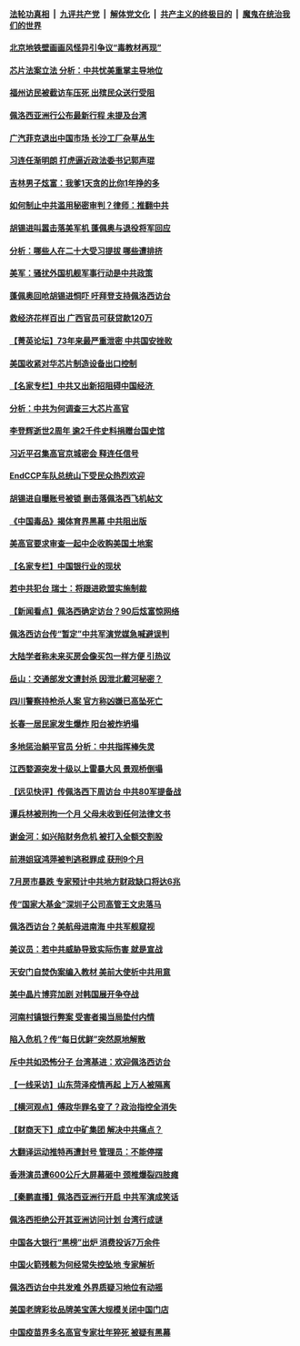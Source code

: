 ####  [法轮功真相](../../../../basic/blob/master/README.md?t=07311831) &nbsp;|&nbsp; [九评共产党](../../../../9ping.md/blob/master/README.md?t=07311831) &nbsp;|&nbsp; [解体党文化](../../../../jtdwh.md/blob/master/README.md?t=07311831)  &nbsp;|&nbsp; [共产主义的终极目的](../../../../gczydzjmd.md/blob/master/README.md?t=07311831) &nbsp;|&nbsp; [魔鬼在统治我们的世界](../../../../mgztzwmdsj.md/blob/master/README.md?t=07311831) 

#### [北京地铁壁画画风怪异引争议“毒教材再现”](../pages/nsc413/n13792543.md?t=07311831) 

#### [芯片法案立法 分析：中共忧美重掌主导地位](../pages/nsc413/n13792556.md?t=07311831) 

#### [福州访民被截访车压死 出殡民众送行受阻](../pages/nsc413/n13792598.md?t=07311831) 

#### [佩洛西亚洲行公布最新行程 未提及台湾](../pages/nsc413/n13792591.md?t=07311831) 

#### [广汽菲克退出中国市场 长沙工厂杂草丛生](../pages/nsc413/n13792544.md?t=07311831) 

#### [习连任渐明朗 打虎逼近政法委书记郭声琨](../pages/nsc413/n13792541.md?t=07311831) 


#### [吉林男子炫富：我爹1天贪的比你1年挣的多](../pages/nsc413/n13792442.md?t=07311831) 

#### [如何制止中共滥用秘密审判？律师：推翻中共](../pages/nsc413/n13792447.md?t=07311831) 

#### [胡锡进叫嚣击落美军机 蓬佩奥与退役将军回应](../pages/nsc413/n13792323.md?t=07311831) 

#### [分析：哪些人在二十大受习提拔 哪些遭排挤](../pages/nsc413/n13792431.md?t=07311831) 

#### [美军：骚扰外国机舰军事行动是中共政策](../pages/nsc413/n13791118.md?t=07311831) 

#### [蓬佩奥回呛胡锡进恫吓 吁拜登支持佩洛西访台](../pages/nsc413/n13792406.md?t=07311831) 

#### [救经济花样百出 广西官员可获贷款120万](../pages/nsc413/n13792401.md?t=07311831) 

#### [【菁英论坛】73年来最严重泄密 中共国安挫败](../pages/nsc413/n13792398.md?t=07311831) 

#### [美国收紧对华芯片制造设备出口控制](../pages/nsc413/n13792386.md?t=07311831) 

#### [【名家专栏】中共又出新招阻碍中国经济 ](../pages/nsc413/n13791726.md?t=07311831) 

#### [分析：中共为何调查三大芯片高官](../pages/nsc413/n13792313.md?t=07311831) 

#### [李登辉逝世2周年 逾2千件史料捐赠台国史馆](../pages/nsc413/n13792276.md?t=07311831) 

#### [习近平召集高官京城密会 释连任信号](../pages/nsc413/n13792361.md?t=07311831) 

#### [EndCCP车队总统山下受民众热烈欢迎](../pages/nsc413/n13792303.md?t=07311831) 

#### [胡锡进自曝账号被锁 删击落佩洛西飞机帖文](../pages/nsc413/n13792300.md?t=07311831) 

#### [《中国毒品》揭体育界黑幕 中共阻出版](../pages/nsc413/n13792248.md?t=07311831) 

#### [美高官要求审查一起中企收购美国土地案](../pages/nsc413/n13792327.md?t=07311831) 

#### [【名家专栏】中国银行业的现状](../pages/nsc413/n13792249.md?t=07311831) 

#### [若中共犯台 瑞士：将跟进欧盟实施制裁](../pages/nsc413/n13792252.md?t=07311831) 

#### [【新闻看点】佩洛西确定访台？90后炫富惊网络](../pages/nsc413/n13791709.md?t=07311831) 

#### [佩洛西访台传“暂定”中共军演党媒急喊避误判](../pages/nsc413/n13792167.md?t=07311831) 

#### [大陆学者称未来买房会像买包一样方便 引热议](../pages/nsc413/n13792227.md?t=07311831) 

#### [岳山：交通部发文遭封杀 因泄北戴河秘密？](../pages/nsc413/n13792157.md?t=07311831) 

#### [四川警察持枪杀人案 官方称凶嫌已高坠死亡](../pages/nsc413/n13792224.md?t=07311831) 

#### [长春一居民家发生爆炸 阳台被炸坍塌](../pages/nsc413/n13792201.md?t=07311831) 

#### [多地惩治躺平官员 分析：中共指挥棒失灵](../pages/nsc413/n13792195.md?t=07311831) 

#### [江西婺源突发十级以上雷暴大风 景观桥倒塌](../pages/nsc413/n13792183.md?t=07311831) 

#### [【远见快评】传佩洛西下周访台 中共80军提备战](../pages/nsc413/n13791956.md?t=07311831) 

#### [谭兵林被刑拘一个月 父母未收到任何法律文书](../pages/nsc413/n13792117.md?t=07311831) 

#### [谢金河：如兴陷财务危机 被打入全额交割股](../pages/nsc413/n13792022.md?t=07311831) 

#### [前港姐寇鸿萍被判逃税罪成 获刑9个月](../pages/nsc413/n13791995.md?t=07311831) 

#### [7月房市暴跌 专家预计中共地方财政缺口将达6兆](../pages/nsc413/n13792099.md?t=07311831) 

#### [传“国家大基金”深圳子公司高管王文忠落马](../pages/nsc413/n13792088.md?t=07311831) 


#### [佩洛西访台？美航母进南海 中共军舰窥视](../pages/nsc413/n13791879.md?t=07311831) 

#### [美议员：若中共威胁导致实际伤害 就是宣战](../pages/nsc413/n13791928.md?t=07311831) 

#### [天安门自焚伪案编入教材 美前大使析中共用意](../pages/nsc413/n13791932.md?t=07311831) 

#### [美中晶片博弈加剧 对韩国展开争夺战](../pages/nsc413/n13792007.md?t=07311831) 

#### [河南村镇银行弊案 受害者揭当局垫付内情](../pages/nsc413/n13791990.md?t=07311831) 

#### [陷入危机？传“每日优鲜”突然原地解散](../pages/nsc413/n13791586.md?t=07311831) 

#### [斥中共如恐怖分子 台湾基进：欢迎佩洛西访台](../pages/nsc413/n13791723.md?t=07311831) 

#### [【一线采访】山东菏泽疫情再起 上万人被隔离](../pages/nsc413/n13791948.md?t=07311831) 

#### [【横河观点】傅政华罪名变了？政治指控全消失](../pages/nsc413/n13791936.md?t=07311831) 

#### [【财商天下】成立中矿集团 解决中共痛点？](../pages/nsc413/n13791867.md?t=07311831) 

#### [大翻译运动推特再遭封号 管理员：不能停摆](../pages/nsc413/n13791914.md?t=07311831) 

#### [香港演员遭600公斤大屏幕砸中 颈椎爆裂四肢瘫](../pages/nsc413/n13791889.md?t=07311831) 

#### [【秦鹏直播】佩洛西亚洲行开启 中共军演成笑话](../pages/nsc413/n13791934.md?t=07311831) 

#### [佩洛西拒绝公开其亚洲访问计划 台湾行成谜](../pages/nsc413/n13791864.md?t=07311831) 

#### [中国各大银行“黑榜”出炉 消费投诉7万余件](../pages/nsc413/n13791921.md?t=07311831) 

#### [中国火箭残骸为何经常失控坠地 专家解析](../pages/nsc413/n13791863.md?t=07311831) 

#### [佩洛西访台中共发难 外界质疑习地位有动摇](../pages/nsc413/n13791686.md?t=07311831) 

#### [美国老牌彩妆品牌美宝莲大规模关闭中国门店](../pages/nsc413/n13791874.md?t=07311831) 

#### [中国疫苗界多名高官专家壮年猝死 被疑有黑幕](../pages/nsc413/n13791884.md?t=07311831) 

